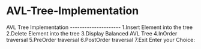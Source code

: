 # AVL-Tree-Implementation
AVL Tree Implementation  --------------------- 1.Insert Element into the tree 2.Delete Element into the tree 3.Display Balanced AVL Tree 4.InOrder traversal 5.PreOrder traversal 6.PostOrder traversal 7.Exit Enter your Choice:
